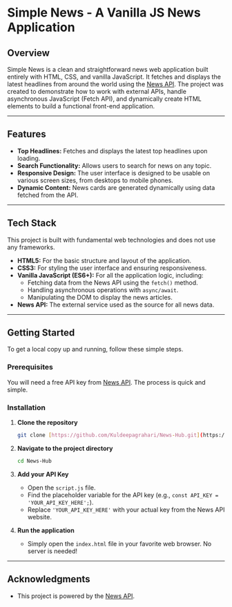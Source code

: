 # Simple News - A Vanilla JS News Application

## Overview

Simple News is a clean and straightforward news web application built entirely with HTML, CSS, and vanilla JavaScript. It fetches and displays the latest headlines from around the world using the [News API](https://newsapi.org/). The project was created to demonstrate how to work with external APIs, handle asynchronous JavaScript (Fetch API), and dynamically create HTML elements to build a functional front-end application.

---

## Features

* **Top Headlines:** Fetches and displays the latest top headlines upon loading.
* **Search Functionality:** Allows users to search for news on any topic.
* **Responsive Design:** The user interface is designed to be usable on various screen sizes, from desktops to mobile phones.
* **Dynamic Content:** News cards are generated dynamically using data fetched from the API.

---

## Tech Stack

This project is built with fundamental web technologies and does not use any frameworks.

* **HTML5:** For the basic structure and layout of the application.
* **CSS3:** For styling the user interface and ensuring responsiveness.
* **Vanilla JavaScript (ES6+):** For all the application logic, including:
    * Fetching data from the News API using the `fetch()` method.
    * Handling asynchronous operations with `async/await`.
    * Manipulating the DOM to display the news articles.
* **News API:** The external service used as the source for all news data.

---

## Getting Started

To get a local copy up and running, follow these simple steps.

### Prerequisites

You will need a free API key from [News API](https://newsapi.org/register). The process is quick and simple.

### Installation

1.  **Clone the repository**
    ```sh
    git clone [https://github.com/Kuldeepagrahari/News-Hub.git](https://github.com/Kuldeepagrahari/News-Hub.git)
    ```
2.  **Navigate to the project directory**
    ```sh
    cd News-Hub
    ```
3.  **Add your API Key**
    * Open the `script.js` file.
    * Find the placeholder variable for the API key (e.g., `const API_KEY = 'YOUR_API_KEY_HERE';`).
    * Replace `'YOUR_API_KEY_HERE'` with your actual key from the News API website.

4.  **Run the application**
    * Simply open the `index.html` file in your favorite web browser. No server is needed!

---

## Acknowledgments

* This project is powered by the [News API](https://newsapi.org/).
